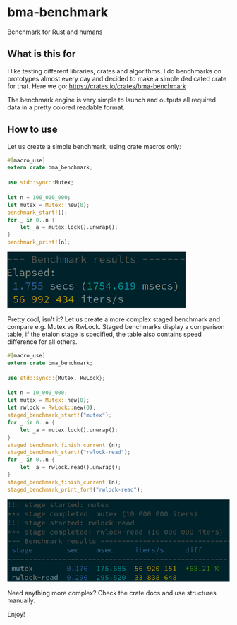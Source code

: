 # bma-benchmark

Benchmark for Rust and humans

## What is this for

I like testing different libraries, crates and algorithms. I do benchmarks on
prototypes almost every day and decided to make a simple dedicated crate for
that. Here we go: <https://crates.io/crates/bma-benchmark>

The benchmark engine is very simple to launch and outputs all required data in
a pretty colored readable format.

## How to use

Let us create a simple benchmark, using crate macros only:

```rust
#[macro_use]
extern crate bma_benchmark;

use std::sync::Mutex;

let n = 100_000_000;
let mutex = Mutex::new(0);
benchmark_start!();
for _ in 0..n {
	let _a = mutex.lock().unwrap();
}
benchmark_print!(n);
```

![Simple benchmark result](https://raw.githubusercontent.com/alttch/bma-benchmark/main/simple.png)

Pretty cool, isn't it? Let us create a more complex staged benchmark and
compare e.g. Mutex vs RwLock. Staged benchmarks display a comparison table, if
the etalon stage is specified, the table also contains speed difference for all
others.

```rust
#[macro_use]
extern crate bma_benchmark;

use std::sync::{Mutex, RwLock};

let n = 10_000_000;
let mutex = Mutex::new(0);
let rwlock = RwLock::new(0);
staged_benchmark_start!("mutex");
for _ in 0..n {
	let _a = mutex.lock().unwrap();
}
staged_benchmark_finish_current!(n);
staged_benchmark_start!("rwlock-read");
for _ in 0..n {
	let _a = rwlock.read().unwrap();
}
staged_benchmark_finish_current!(n);
staged_benchmark_print_for!("rwlock-read");
```

![Simple benchmark result](https://raw.githubusercontent.com/alttch/bma-benchmark/main/staged.png)

Need anything more complex? Check the crate docs and use structures manually.

Enjoy!
